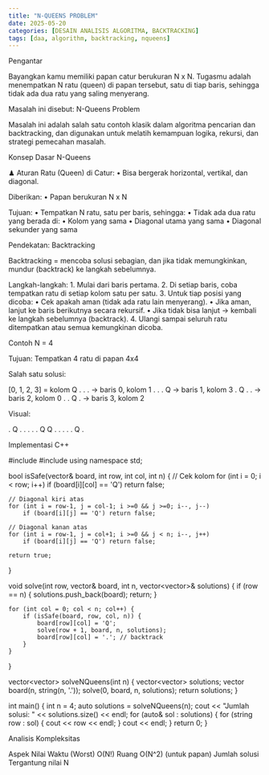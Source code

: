 ```yaml
---
title: "N-QUEENS PROBLEM"
date: 2025-05-20
categories: [DESAIN ANALISIS ALGORITMA, BACKTRACKING]
tags: [daa, algorithm, backtracking, nqueens]
---
```

Pengantar

Bayangkan kamu memiliki papan catur berukuran N x N. Tugasmu adalah menempatkan N ratu (queen) di papan tersebut, satu di tiap baris, sehingga tidak ada dua ratu yang saling menyerang.

Masalah ini disebut: N-Queens Problem

Masalah ini adalah salah satu contoh klasik dalam algoritma pencarian dan backtracking, dan digunakan untuk melatih kemampuan logika, rekursi, dan strategi pemecahan masalah.

Konsep Dasar N-Queens

♟ Aturan Ratu (Queen) di Catur:
	•	Bisa bergerak horizontal, vertikal, dan diagonal.

Diberikan:
	•	Papan berukuran N x N

Tujuan:
	•	Tempatkan N ratu, satu per baris, sehingga:
	•	Tidak ada dua ratu yang berada di:
	•	Kolom yang sama
	•	Diagonal utama yang sama
	•	Diagonal sekunder yang sama

Pendekatan: Backtracking

Backtracking = mencoba solusi sebagian, dan jika tidak memungkinkan, mundur (backtrack) ke langkah sebelumnya.

Langkah-langkah:
	1.	Mulai dari baris pertama.
	2.	Di setiap baris, coba tempatkan ratu di setiap kolom satu per satu.
	3.	Untuk tiap posisi yang dicoba:
	•	Cek apakah aman (tidak ada ratu lain menyerang).
	•	Jika aman, lanjut ke baris berikutnya secara rekursif.
	•	Jika tidak bisa lanjut → kembali ke langkah sebelumnya (backtrack).
	4.	Ulangi sampai seluruh ratu ditempatkan atau semua kemungkinan dicoba.

Contoh N = 4

Tujuan: Tempatkan 4 ratu di papan 4x4

Salah satu solusi:

[0, 1, 2, 3] = kolom
 Q . . .     → baris 0, kolom 1
 . . . Q     → baris 1, kolom 3
 . Q . .     → baris 2, kolom 0
 . . Q .     → baris 3, kolom 2

Visual:

. Q . .
. . . Q
Q . . .
. . Q .

Implementasi C++

#include <iostream>
#include <vector>
using namespace std;

bool isSafe(vector<string>& board, int row, int col, int n) {
    // Cek kolom
    for (int i = 0; i < row; i++)
        if (board[i][col] == 'Q') return false;

    // Diagonal kiri atas
    for (int i = row-1, j = col-1; i >=0 && j >=0; i--, j--)
        if (board[i][j] == 'Q') return false;

    // Diagonal kanan atas
    for (int i = row-1, j = col+1; i >=0 && j < n; i--, j++)
        if (board[i][j] == 'Q') return false;

    return true;
}

void solve(int row, vector<string>& board, int n, vector<vector<string>>& solutions) {
    if (row == n) {
        solutions.push_back(board);
        return;
    }

    for (int col = 0; col < n; col++) {
        if (isSafe(board, row, col, n)) {
            board[row][col] = 'Q';
            solve(row + 1, board, n, solutions);
            board[row][col] = '.'; // backtrack
        }
    }
}

vector<vector<string>> solveNQueens(int n) {
    vector<vector<string>> solutions;
    vector<string> board(n, string(n, '.'));
    solve(0, board, n, solutions);
    return solutions;
}

int main() {
    int n = 4;
    auto solutions = solveNQueens(n);
    cout << "Jumlah solusi: " << solutions.size() << endl;
    for (auto& sol : solutions) {
        for (string row : sol) {
            cout << row << endl;
        }
        cout << endl;
    }
    return 0;
}

 Analisis Kompleksitas

Aspek	Nilai
Waktu (Worst)	O(N!)
Ruang	O(N^2) (untuk papan)
Jumlah solusi	Tergantung nilai N

